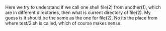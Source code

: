 Here we try to understand if we call one shell file(2) from another(1), which are in different directories, then what is current directory of file(2).
My guess is it should be the same as the one for file(2).
No its the place from where test/2.sh is called, which of course makes sense.
